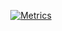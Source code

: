 <p align="center">
  <a href="https://github.com/Pyenb" target="_blank">
    <img src="/github-metrics.svg" alt="Metrics">
  </a>
</p>
